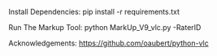 Install Dependencies: pip install -r requirements.txt

Run The Markup Tool: python MarkUp_V9_vlc.py -RaterID


Acknowledgements: https://github.com/oaubert/python-vlc 
